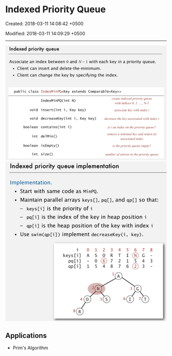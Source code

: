 # Indexed Priority Queue

Created: 2018-03-11 14:08:42 +0500

Modified: 2018-03-11 14:09:29 +0500

---

![image](media/Indexed-Priority-Queue-image1.png)
![image](media/Indexed-Priority-Queue-image2.png)
## Applications
-   Prim's Algorithm